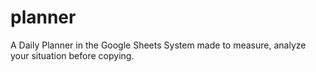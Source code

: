 # planner
A Daily Planner in the Google Sheets
System made to measure, analyze your situation before copying.

